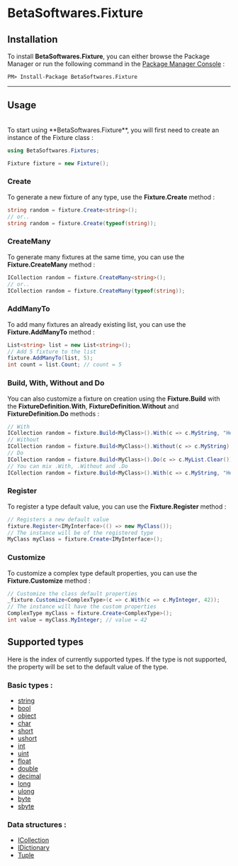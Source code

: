 # BetaSoftwares.Fixture

## **Installation**
To install **BetaSoftwares.Fixture**, you can either browse the Package Manager or run the following command in the <a href='#https://docs.microsoft.com/fr-fr/nuget/tools/package-manager-console'>Package Manager Console</a> :

```
PM> Install-Package BetaSoftwares.Fixture
```

<hr>

## **Usage**
<br>
To start using **BetaSoftwares.Fixture**, you will first need to create an instance of the Fixture class :

```cs
using BetaSoftwares.Fixtures;

Fixture fixture = new Fixture();
```

 ### **Create**
 To generate a new fixture of any type, use the **Fixture.Create** method :

 ```cs
 string random = fixture.Create<string>();
// or..
 string random = fixture.Create(typeof(string));
 ```

### **CreateMany**
To generate many fixtures at the same time, you can use the **Fixture.CreateMany** method :

```cs
ICollection random = fixture.CreateMany<string>();
// or..
ICollection random = fixture.CreateMany(typeof(string));
```

### **AddManyTo**
To add many fixtures an already existing list, you can use the **Fixture.AddManyTo** method :

```cs
List<string> list = new List<string>();
// Add 5 fixture to the list
fixture.AddManyTo(list, 5);
int count = list.Count; // count = 5
```

### **Build**,  **With**, **Without** and **Do**
You can also customize a fixture on creation using the **Fixture.Build** with the **FixtureDefinition.With**,  **FixtureDefinition.Without** and **FixtureDefinition.Do** methods :

```cs
// With
ICollection random = fixture.Build<MyClass>().With(c => c.MyString, "Hello world").Create();
// Without
ICollection random = fixture.Build<MyClass>().Without(c => c.MyString).Create();
// Do
ICollection random = fixture.Build<MyClass>().Do(c => c.MyList.Clear()).Create();
// You can mix .With, .Without and .Do
ICollection random = fixture.Build<MyClass>().With(c => c.MyString, "Hello world").Do(c => c.MyList.Clear()).Create();
```

### **Register**
To register a type default value, you can use the **Fixture.Register** method :

```cs
// Registers a new default value
fixture.Register<IMyInterface>(() => new MyClass());
// The instance will be of the registered type
MyClass myClass = fixture.Create<IMyInterface>();
```

### **Customize**
To customize a complex type default properties, you can use the **Fixture.Customize** method :

```cs
// Customize the class default properties
_fixture.Customize<ComplexType>(c => c.With(c => c.MyInteger, 42));
// The instance will have the custom properties
ComplexType myClass = fixture.Create<ComplexType>();
int value = myClass.MyInteger; // value = 42
```

## Supported types
Here is the index of currently supported types. If the type is not supported, the property will be set to the default value of the type.

### Basic types :
- [string](https://msdn.microsoft.com/en-us/library/system.string)
- [bool](https://msdn.microsoft.com/en-us/library/system.boolean)
- [object](https://msdn.microsoft.com/en-us/library/system.object)
- [char](https://msdn.microsoft.com/en-us/library/system.char)
- [short](https://docs.microsoft.com/en-us/dotnet/csharp/language-reference/keywords/short)
- [ushort](https://docs.microsoft.com/en-us/dotnet/csharp/language-reference/keywords/ushort)
- [int](https://msdn.microsoft.com/fr-fr/library/system.int32(v=vs.110).aspx)
- [uint](https://msdn.microsoft.com/en-us/library/system.uint32(v=vs.110).aspx)
- [float](https://docs.microsoft.com/en-us/dotnet/csharp/language-reference/keywords/float)
- [double](https://msdn.microsoft.com/en-us/library/system.double(v=vs.110).aspx)
- [decimal](https://msdn.microsoft.com/en-us/library/system.decimal(v=vs.110).aspx)
- [long](https://msdn.microsoft.com/en-us/library/system.int64(v=vs.110).aspx)
- [ulong](https://docs.microsoft.com/en-us/dotnet/csharp/language-reference/keywords/ulong)
- [byte](https://msdn.microsoft.com/fr-fr/library/system.byte(v=vs.110).aspx)
- [sbyte](https://msdn.microsoft.com/en-us/library/system.sbyte(v=vs.110).aspx)

### Data structures :
- [ICollection](https://msdn.microsoft.com/en-us/library/92t2ye13(v=vs.110).aspx)
- [IDictionary](https://msdn.microsoft.com/fr-fr/library/s4ys34ea(v=vs.110).aspx)
- [Tuple](https://msdn.microsoft.com/fr-fr/library/system.tuple(v=vs.110).aspx)
